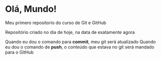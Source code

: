 # Olá, Mundo!
 Meu primero repositorio do curso de Git e GitHub

 Repositório criado no dia de hoje, na data de exatamente agora

 Quando eu dou o comando para **commit**, meu git será atualizado
 Quando eu dou o comando de **push**, o conteúdo que estava no git será mandado para o GitHub

